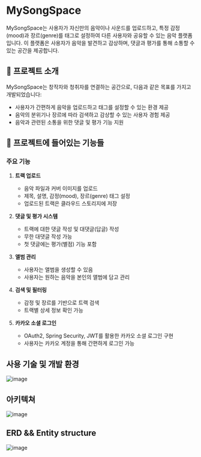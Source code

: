 # MySongSpace

MySongSpace는 사용자가 자신만의 음악이나 사운드를 업로드하고, 
특정 감정(mood)과 장르(genre)를 태그로 설정하여 다른 사용자와 공유할 수 있는 음악 플랫폼입니다. 
이 플랫폼은 사용자가 음악을 발견하고 감상하며, 댓글과 평가를 통해 소통할 수 있는 공간을 제공합니다.

## 📝 프로젝트 소개

MySongSpace는 창작자와 청취자를 연결하는 공간으로, 다음과 같은 목표를 가지고 개발되었습니다:
- 사용자가 간편하게 음악을 업로드하고 태그를 설정할 수 있는 환경 제공
- 음악의 분위기나 장르에 따라 검색하고 감상할 수 있는 사용자 경험 제공
- 음악과 관련된 소통을 위한 댓글 및 평가 기능 지원

## 📌 프로젝트에 들어있는 기능들

### 주요 기능
1. **트랙 업로드**
   - 음악 파일과 커버 이미지를 업로드
   - 제목, 설명, 감정(mood), 장르(genre) 태그 설정
   - 업로드된 트랙은 클라우드 스토리지에 저장

2. **댓글 및 평가 시스템**
   - 트랙에 대한 댓글 작성 및 대댓글(답글) 작성
   - 무한 대댓글 작성 가능
   - 첫 댓글에는 평가(별점) 기능 포함

3. **앨범 관리**
   - 사용자는 앨범을 생성할 수 있음
   - 사용자는 원하는 음악을 본인의 앨범에 담고 관리

4. **검색 및 필터링**
   - 감정 및 장르를 기반으로 트랙 검색
   - 트랙별 상세 정보 확인 가능

6. **카카오 소셜 로그인**
   - OAuth2, Spring Security, JWT를 활용한 카카오 소셜 로그인 구현
   - 사용자는 카카오 계정을 통해 간편하게 로그인 가능
  
##   사용 기술 및 개발 환경

![image](https://github.com/user-attachments/assets/86b2bc5e-5c85-49d5-983d-52cf877494e7)

##   아키텍쳐

![image](https://github.com/user-attachments/assets/716c3cff-e531-45df-af38-d4e43a358cfc)


##   ERD && Entity structure

![image](https://github.com/user-attachments/assets/e81641f8-3e42-41ae-b3c8-c7854afc7a27)


